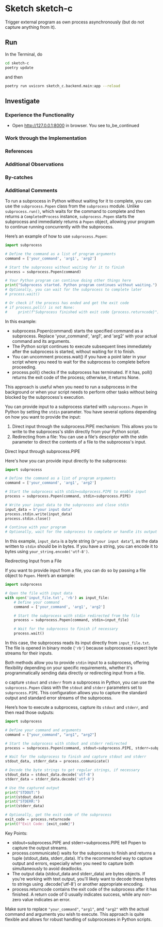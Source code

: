 # Sketch sketch-c

Trigger external program as own process asynchronously (but do not capture anything from it).

## Run

In the Terminal, do

``` bash
cd sketch-c
poetry update
```

and then

```bash
poetry run uvicorn sketch_c.backend.main:app --reload
```

## Investigate

### Experience the Functionality

- Open http://127.0.0.1:8000 in browser. You see to_be_continued

### Work through the Implementation

### References

### Additional Observations

### By-catches

### Additional Comments

To run a subprocess in Python without waiting for it to complete, you can use the `subprocess.Popen` class from the `subprocess` module. Unlike `subprocess.run()`, which waits for the command to complete and then returns a `CompletedProcess` instance, `subprocess.Popen` starts the subprocess and immediately returns a `Popen` object, allowing your program to continue running concurrently with the subprocess.

Here’s an example of how to use `subprocess.Popen`:

```python
import subprocess

# Define the command as a list of program arguments
command = ['your_command', 'arg1', 'arg2']

# Start the subprocess without waiting for it to finish
process = subprocess.Popen(command)

# Your Python program can continue doing other things here
print("Subprocess started. Python program continues without waiting.")
# Optionally, you can wait for the subprocess to complete later
# process.wait()

# Or check if the process has ended and get the exit code
# if process.poll() is not None:
#     print(f"Subprocess finished with exit code {process.returncode}")

```

In this example:

- subprocess.Popen(command) starts the specified command as a subprocess. Replace 'your_command', 'arg1', and 'arg2' with your actual command and its arguments.
- The Python script continues to execute subsequent lines immediately after the subprocess is started, without waiting for it to finish.
- You can uncomment process.wait() if you have a point later in your script where you need to wait for the subprocess to complete before proceeding.
- process.poll() checks if the subprocess has terminated. If it has, poll() returns the exit code of the process; otherwise, it returns None.

This approach is useful when you need to run a subprocess in the background or when your script needs to perform other tasks without being blocked by the subprocess's execution.


You can provide input to a subprocess started with `subprocess.Popen` in Python by setting the `stdin` parameter. You have several options depending on how you want to provide the input:

1. Direct input through the subprocess.PIPE mechanism: This allows you to write to the subprocess's stdin directly from your Python script.
2. Redirecting from a file: You can use a file's descriptor with the stdin parameter to direct the contents of a file to the subprocess's input.

Direct Input through subprocess.PIPE

Here's how you can provide input directly to the subprocess:

```python
import subprocess

# Define the command as a list of program arguments
command = ['your_command', 'arg1', 'arg2']

# Start the subprocess with stdin=subprocess.PIPE to enable input
process = subprocess.Popen(command, stdin=subprocess.PIPE)

# Write your input data to the subprocess and close stdin
input_data = b"your input data"
process.stdin.write(input_data)
process.stdin.close()

# Continue with your program
# Optionally, wait for the subprocess to complete or handle its output
```

In this example, `input_data` is a byte string (`b"your input data"`), as the data written to `stdin` should be in bytes. If you have a string, you can encode it to bytes using `your_string.encode('utf-8')`.

Redirecting Input from a File

If you want to provide input from a file, you can do so by passing a file object to `Popen`. Here’s an example:

```python
import subprocess

# Open the file with input data
with open('input_file.txt', 'rb') as input_file:
    # Define your command
    command = ['your_command', 'arg1', 'arg2']

    # Start the subprocess with stdin redirected from the file
    process = subprocess.Popen(command, stdin=input_file)

    # Wait for the subprocess to finish if necessary
    process.wait()

```

In this case, the subprocess reads its input directly from `input_file.txt`. The file is opened in binary mode (`'rb'`) because subprocesses expect byte streams for their inputs.

Both methods allow you to provide `stdin` input to a subprocess, offering flexibility depending on your specific requirements, whether it's programmatically sending data directly or redirecting input from a file.

o capture `stdout` and `stderr` from a subprocess in Python, you can use the `subprocess.Popen` class with the `stdout` and `stderr` parameters set to `subprocess.PIPE`. This configuration allows you to capture the standard output and standard error streams of the subprocess.

Here’s how to execute a subprocess, capture its `stdout` and `stderr`, and then read those outputs:

```python
import subprocess

# Define your command and arguments
command = ["your_command", "arg1", "arg2"]

# Start the subprocess with stdout and stderr redirected
process = subprocess.Popen(command, stdout=subprocess.PIPE, stderr=subprocess.PIPE)

# Wait for the subprocess to finish and capture stdout and stderr
stdout_data, stderr_data = process.communicate()

# Decode the byte strings to get regular strings, if necessary
stdout_data = stdout_data.decode('utf-8')
stderr_data = stderr_data.decode('utf-8')

# Use the captured output
print("STDOUT:")
print(stdout_data)
print("STDERR:")
print(stderr_data)

# Optionally, get the exit code of the subprocess
exit_code = process.returncode
print(f"Exit Code: {exit_code}")

```

Key Points:

- stdout=subprocess.PIPE and stderr=subprocess.PIPE tell Popen to capture the output streams.
- process.communicate() waits for the subprocess to finish and returns a tuple (stdout_data, stderr_data). It's the recommended way to capture output and errors, especially when you need to capture both simultaneously to avoid deadlocks.
- The output data (stdout_data and stderr_data) are bytes objects. If you're working with text output, you'll likely want to decode these bytes to strings using .decode('utf-8') or another appropriate encoding.
- process.returncode contains the exit code of the subprocess after it has finished. A return code of 0 usually indicates success, while any non-zero value indicates an error.

Make sure to replace `"your_command"`, `"arg1"`, and `"arg2"` with the actual command and arguments you wish to execute. This approach is quite flexible and allows for robust handling of subprocesses in Python scripts.

